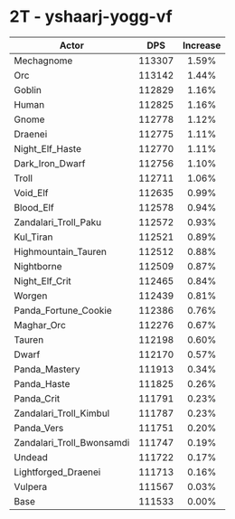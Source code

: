 # 2T - yshaarj-yogg-vf
| Actor | DPS | Increase |
|---|:---:|:---:|
|Mechagnome|113307|1.59%|
|Orc|113142|1.44%|
|Goblin|112829|1.16%|
|Human|112825|1.16%|
|Gnome|112778|1.12%|
|Draenei|112775|1.11%|
|Night_Elf_Haste|112770|1.11%|
|Dark_Iron_Dwarf|112756|1.10%|
|Troll|112711|1.06%|
|Void_Elf|112635|0.99%|
|Blood_Elf|112578|0.94%|
|Zandalari_Troll_Paku|112572|0.93%|
|Kul_Tiran|112521|0.89%|
|Highmountain_Tauren|112512|0.88%|
|Nightborne|112509|0.87%|
|Night_Elf_Crit|112465|0.84%|
|Worgen|112439|0.81%|
|Panda_Fortune_Cookie|112386|0.76%|
|Maghar_Orc|112276|0.67%|
|Tauren|112198|0.60%|
|Dwarf|112170|0.57%|
|Panda_Mastery|111913|0.34%|
|Panda_Haste|111825|0.26%|
|Panda_Crit|111791|0.23%|
|Zandalari_Troll_Kimbul|111787|0.23%|
|Panda_Vers|111751|0.20%|
|Zandalari_Troll_Bwonsamdi|111747|0.19%|
|Undead|111722|0.17%|
|Lightforged_Draenei|111713|0.16%|
|Vulpera|111567|0.03%|
|Base|111533|0.00%|
